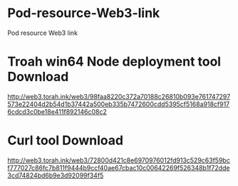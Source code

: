 # Pod-resource-Web3-link

Pod resource Web3 link

# Troah win64 Node deployment tool  Download
http://web3.torah.ink/web3/98faa8220c372a70188c26810b093e761747297573e22404d2b54d1b37442a500eb335b7472600cdd5395cf5168a918cf9176cdcd3c0be18e411f892146c08c2

# Curl tool  Download
http://web3.torah.ink/web3/72800d421c8e6970976012fd913c529c63f59bcf777027c86fc7b811f9444b9ccf40ae67cbac10c00642269f526348b1f72dde3cd74824bd6b9e3d92099f34f5
